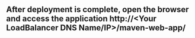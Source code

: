 ## After deployment is complete, open the browser and access the application http://<Your LoadBalancer DNS Name/IP>/maven-web-app/
